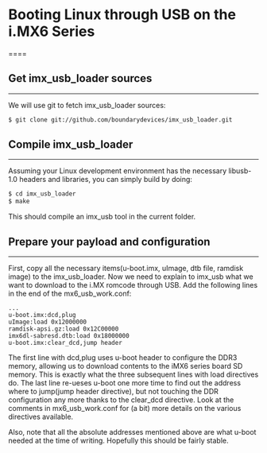 # Booting Linux through USB on the i.MX6 Series   
====
  
  
## Get imx_usb_loader sources
----
We will use git to fetch imx_usb_loader sources:
```bash
$ git clone git://github.com/boundarydevices/imx_usb_loader.git
```

## Compile imx_usb_loader
----
Assuming your Linux development environment has the necessary libusb-1.0 headers and libraries, you can simply build by doing:
```bash
$ cd imx_usb_loader
$ make
```
This should compile an imx_usb tool in the current folder.

## Prepare your payload and configuration
----
First, copy all the necessary items(u-boot.imx, uImage, dtb file, ramdisk image) to the imx_usb_loader. 
Now we need to explain to imx_usb what we want to download to the i.MX romcode through USB. 
Add the following lines in the end of the mx6_usb_work.conf:

```
...
u-boot.imx:dcd,plug
uImage:load 0x12000000
ramdisk-apsi.gz:load 0x12C00000
imx6dl-sabresd.dtb:load 0x18000000
u-boot.imx:clear_dcd,jump header
```

The first line with dcd,plug uses u-boot header to configure the DDR3 memory, allowing us to download contents to the iMX6 series board SD memory.
This is exactly what the three subsequent lines with load directives do. 
The last line re-ueses u-boot one more time to find out the address where to jump(jump header directive), but not touching the DDR configuration any more thanks to the clear_dcd directive.
Look at the comments in mx6_usb_work.conf for (a bit) more details on the various directives available. 

Also, note that all the absolute addresses mentioned above are what u-boot needed at the time of writing. 
Hopefully this should be fairly stable. 
